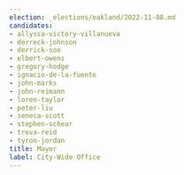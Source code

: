 ```yaml
---
election: _elections/oakland/2022-11-08.md
candidates:
- allyssa-victory-villanueva
- derreck-johnson
- derrick-soo
- elbert-owens
- gregory-hodge
- ignacio-de-la-fuente
- john-marks
- john-reimann
- loren-taylor
- peter-liu
- seneca-scott
- stephen-schear
- treva-reid
- tyron-jordan
title: Mayor
label: City-Wide Office
---
```

